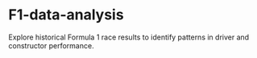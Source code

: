 # F1-data-analysis
Explore historical Formula 1 race results to identify patterns in driver and constructor performance.
